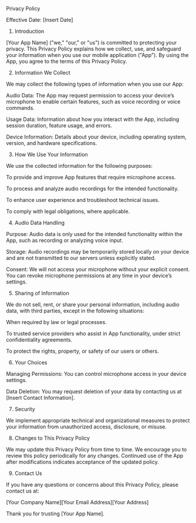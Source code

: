 Privacy Policy

Effective Date: [Insert Date]

1. Introduction

[Your App Name] ("we," "our," or "us") is committed to protecting your privacy. This Privacy Policy explains how we collect, use, and safeguard your information when you use our mobile application ("App"). By using the App, you agree to the terms of this Privacy Policy.

2. Information We Collect

We may collect the following types of information when you use our App:

Audio Data: The App may request permission to access your device’s microphone to enable certain features, such as voice recording or voice commands.

Usage Data: Information about how you interact with the App, including session duration, feature usage, and errors.

Device Information: Details about your device, including operating system, version, and hardware specifications.

3. How We Use Your Information

We use the collected information for the following purposes:

To provide and improve App features that require microphone access.

To process and analyze audio recordings for the intended functionality.

To enhance user experience and troubleshoot technical issues.

To comply with legal obligations, where applicable.

4. Audio Data Handling

Purpose: Audio data is only used for the intended functionality within the App, such as recording or analyzing voice input.

Storage: Audio recordings may be temporarily stored locally on your device and are not transmitted to our servers unless explicitly stated.

Consent: We will not access your microphone without your explicit consent. You can revoke microphone permissions at any time in your device’s settings.

5. Sharing of Information

We do not sell, rent, or share your personal information, including audio data, with third parties, except in the following situations:

When required by law or legal processes.

To trusted service providers who assist in App functionality, under strict confidentiality agreements.

To protect the rights, property, or safety of our users or others.

6. Your Choices

Managing Permissions: You can control microphone access in your device settings.

Data Deletion: You may request deletion of your data by contacting us at [Insert Contact Information].

7. Security

We implement appropriate technical and organizational measures to protect your information from unauthorized access, disclosure, or misuse.

8. Changes to This Privacy Policy

We may update this Privacy Policy from time to time. We encourage you to review this policy periodically for any changes. Continued use of the App after modifications indicates acceptance of the updated policy.

9. Contact Us

If you have any questions or concerns about this Privacy Policy, please contact us at:

[Your Company Name][Your Email Address][Your Address]

Thank you for trusting [Your App Name].

